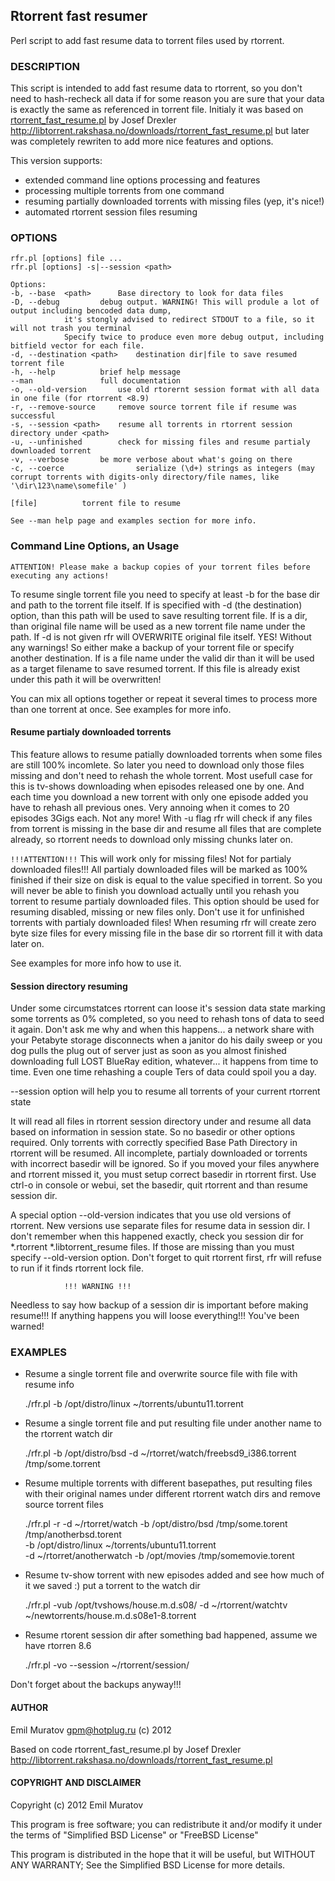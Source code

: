 ## Rtorrent fast resumer

Perl script to add fast resume data to torrent files used by rtorrent.


### DESCRIPTION

This script is intended to add fast resume data to rtorrent, so you don't need to hash-recheck all data if for some reason you are sure that
your data is exactly the same as referenced in torrent file.
Initialy it was based on [rtorrent_fast_resume.pl](https://github.com/rakshasa/rtorrent/blob/master/doc/rtorrent_fast_resume.pl
) by Josef Drexler http://libtorrent.rakshasa.no/downloads/rtorrent_fast_resume.pl
but later was completely rewriten to add more nice features and options.

This version supports:

 - extended command line options processing and features
 - processing multiple torrents from one command
 - resuming partially downloaded torrents with missing files (yep, it's nice!)
 - automated rtorrent session files resuming

### OPTIONS

    rfr.pl [options] file ...
    rfr.pl [options] -s|--session <path>

    Options:
    -b, --base	<path>		Base directory to look for data files
    -D, --debug			debug output. WARNING! This will produle a lot of output including bencoded data dump,
				it's stongly advised to redirect STDOUT to a file, so it will not trash you terminal
				Specify twice to produce even more debug output, including bitfield vector for each file.
    -d, --destination <path>	destination dir|file to save resumed torrent file
    -h, --help	  		brief help message
    --man        		full documentation
    -o, --old-version		use old rtorernt session format with all data in one file (for rtorrent <8.9)
    -r, --remove-source		remove source torrent file if resume was successful
    -s, --session <path>	resume all torrents in rtorrent session directory under <path>
    -u, --unfinished		check for missing files and resume partialy downloaded torrent
    -v, --verbose		be more verbose about what's going on there
    -c, --coerce                serialize (\d+) strings as integers (may corrupt torrents with digits-only directory/file names, like '\dir\123\name\somefile' )

    [file]			torrent file to resume

    See --man help page and examples section for more info.

### Command Line Options, an Usage

`ATTENTION! Please make a backup copies of your torrent files before executing any actions!`

To resume single torrent file you need to specify at least -b for the base dir and path to the torrent file itself.
If <path> is specified with -d  (the destination) option, than this path will be used to save resulting torrent file.
If <path> is a dir, than original file name will be used as a new torrent file name under the path. If -d is not
given rfr will OVERWRITE original file itself. YES! Without any warnings! So either make a backup of your torrent
file or specify another destination.
If <path> is a file name under the valid dir than it will be used as a target filename to save resumed torrent.
If this file is already exist under this path it will be overwritten!

You can mix all options together or repeat it several times to process more than one torrent at once.
See examples for more info.

#### Resume partialy downloaded torrents

This feature allows to resume patially downloaded torrents when some files are still 100% incomlete. So later you need to download only those files missing and don't need to rehash the whole torrent.
Most usefull case for this is tv-shows downloading when episodes released one by one. And each time you
download a new torrent with only one episode added you have to rehash all previous ones. Very annoing when it
comes to 20 episodes 3Gigs each. Not any more! With -u flag rfr will check if any files from torrent is
missing in the base dir and resume all files that are complete already, so rtorrent needs to download only missing chunks later on.

`!!!ATTENTION!!!`
This will work only for missing files! Not for partialy downloaded files!!! All partialy
downloaded files will be marked as 100% finished if their size on disk is equal to the value specified in torrent.
So you will never be able to finish you download actually until you rehash you torrent to resume
partialy downloaded files. This option should be used for resuming disabled, missing or new files only.
Don't use it for unfinished torrents with partialy downloaded files!
When resuming rfr will create zero byte size files for every missing file in the base dir so rtorrent 
fill it with data later on.

See examples for more info how to use it.

#### Session directory resuming

Under some circumstatces rtorrent can loose it's session data state marking some torrents as 0%
completed, so you need to rehash tons of data to seed it again. Don't ask me why and when this happens...
a network share with your Petabyte storage disconnects when a janitor do his daily sweep or you dog pulls
the plug out of server just as soon as you almost finished downloading full LOST BlueRay edition, whatever...
it happens from time to time. Even one time rehashing a couple Ters of data could spoil you a day.

--session <path> option will help you to resume all torrents of your current rtorrent state

It will read all files in rtorrent session directory under <path> and resume all data based on information
in session state. So no basedir or other options required. Only torrents with correctly specified 
Base Path Directory in rtorrent will be resumed. All incomplete, partialy downloaded or torrents with
incorrect basedir will be ignored. So if you moved your files anywhere and rtorrent missed it, you must
setup correct basedir in rtorrent first. Use ctrl-o in console or webui, set the basedir, quit rtorrent
and than resume session dir.

A special option --old-version indicates that you use old versions of rtorrent. New versions use separate
files for resume data in session dir. I don't remember when this happened exactly, check you session dir
for  *.rtorrent *.libtorrent_resume files. If those are missing than you must specify --old-version option.
Don't forget to quit rtorrent first, rfr will refuse to run if it finds rtorrent lock file.

			    !!! WARNING !!!

Needless to say how backup of a session dir is important before making resume!!! If anything happens you
will loose everything!!! You've been warned!


### EXAMPLES

* Resume a single torrent file and overwrite source file with file with resume info

    ./rfr.pl -b /opt/distro/linux ~/torrents/ubuntu11.torrent

* Resume a single torrent file and put resulting file under another name to the rtorrent watch dir

    ./rfr.pl -b /opt/distro/bsd -d ~/rtorret/watch/freebsd9_i386.torrent /tmp/some.torrent

* Resume multiple torrents with different basepathes, put resulting files with their original
    names under different rtorrent watch dirs and remove source torrent files

    ./rfr.pl -r -d ~/rtorret/watch -b /opt/distro/bsd /tmp/some.torent /tmp/anotherbsd.torent \
    -b /opt/distro/linux ~/torrents/ubuntu11.torrent \
    -d ~/rtorret/anotherwatch -b /opt/movies /tmp/somemovie.torent

* Resume tv-show torrent with new episodes added and see how much of it we saved :)
    put a torrent to the watch dir

    ./rfr.pl -vub /opt/tvshows/house.m.d.s08/ -d ~/rtorrent/watchtv ~/newtorrents/house.m.d.s08e1-8.torrent

* Resume rtorent session dir after something bad happened,
    assume we have rtorren 8.6

    ./rfr.pl -vo --session ~/rtorrent/session/


Don't forget about the backups anyway!!!


#### AUTHOR

Emil Muratov <gpm@hotplug.ru> (c) 2012

Based on code rtorrent_fast_resume.pl by Josef Drexler
http://libtorrent.rakshasa.no/downloads/rtorrent_fast_resume.pl

#### COPYRIGHT AND DISCLAIMER

Copyright (c) 2012 Emil Muratov

This program is free software; you can redistribute it and/or
modify it under the terms of "Simplified BSD License" or "FreeBSD License"

This program is distributed in the hope that it will be useful,
but WITHOUT ANY WARRANTY; See the Simplified BSD License for more details.


